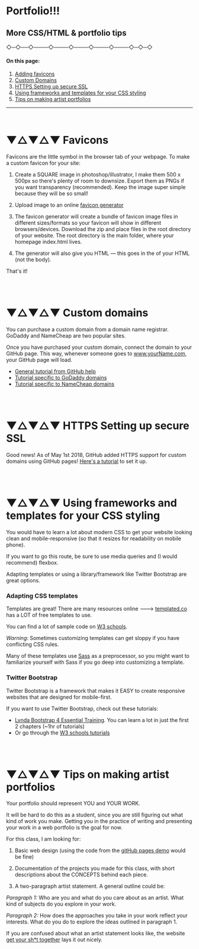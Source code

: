 
# Portfolio!!!
## More CSS/HTML & portfolio tips

 ◇─◇──◇────◇────◇────◇────◇────◇─◇─◇
<br />

#### On this page:

1. [Adding favicons](#-favicons)
2. [Custom Domains](#-custom-domains)
3. [HTTPS Setting up secure SSL](#-https-setting-up-secure-ssl)
4. [Using frameworks and templates for your CSS styling](#-using-frameworks-and-templates-for-your-css-styling)
5. [Tips on making artist portfolios](#-tips-on-making-artist-portfolios)


---
<br>



# ▼△▼△▼ Favicons


Favicons are the little symbol in the browser tab of your webpage. To make a custom favicon for your site:

1. Create a SQUARE image in photoshop/illustrator, I make them 500 x 500px so there's plenty of room to downsize. Export them as PNGs if you want transparency (recommended). Keep the image super simple because they will be so small!

2. Upload image to an online [favicon generator](https://realfavicongenerator.net/)

3. The favicon generator will create a bundle of favicon image files in different sizes/formats so your favicon will show in different browsers/devices. Download the zip and place files in the root directory of your website. The root directory is the main folder, where your homepage index.html lives.

4. The generator will also give you HTML — this goes in the <head> of your HTML (not the body).

That's it!


<br>
<br>

# ▼△▼△▼ Custom domains


You can purchase a custom domain from a domain name registrar. GoDaddy and NameCheap are two popular sites.

Once you have purchased your custom domain, connect the domain to your GitHub page. This way, whenever someone goes to www.yourName.com, your GitHub page will load.

* [General tutorial from GitHub help](https://help.github.com/articles/quick-start-setting-up-a-custom-domain/)
* [Tutorial specific to GoDaddy domains](https://medium.com/@LovettLovett/github-pages-godaddy-f0318c2f25a)
* [Tutorial specific to NameCheap domains](http://davidensinger.com/2013/03/setting-the-dns-for-github-pages-on-namecheap/)


<br>
<br>

# ▼△▼△▼ HTTPS Setting up secure SSL

Good news! As of May 1st 2018, GitHub added HTTPS support for custom domains using GitHub pages! [Here's a tutorial](https://blog.github.com/2018-05-01-github-pages-custom-domains-https/) to set it up.

<br>
<br>

# ▼△▼△▼ Using frameworks and templates for your CSS styling

You would have to learn a lot about modern CSS to get your website looking clean and mobile-responsive (so that it resizes for readability on mobile phone).

If you want to go this route, be sure to use media queries and (I would recommend) flexbox.

Adapting templates or using a library/framework like Twitter Bootstrap are great options.

### Adapting CSS templates

Templates are great! There are many resources online ---> [templated.co](https://templated.co/) has a LOT of free templates to use.

You can find a lot of sample code on [W3 schools](https://www.w3schools.com/css/default.asp).

*Warning*: Sometimes customizing templates can get sloppy if you have conflicting CSS rules.

Many of these templates use [Sass](https://sass-lang.com/) as a preprocessor, so you might want to familiarize yourself with Sass if you go deep into customizing a template.

### Twitter Bootstrap

Twitter Bootstrap is a framework that makes it EASY to create responsive websites that are designed for mobile-first.

If you want to use Twitter Bootstrap, check out these tutorials:
* [Lynda Bootstrap 4 Essential Training](https://www.lynda.com/Bootstrap-tutorials/Bootstrap-4-Essential-Training/372545-2.html). You can learn a lot in just the first 2 chapters (~1hr of tutorials)
* Or go through the [W3 schools tutorials](https://www.w3schools.com/bootstrap4/default.asp)

<br>
<br>

# ▼△▼△▼ Tips on making artist portfolios


Your portfolio should represent YOU and YOUR WORK.

It will be hard to do this as a student, since you are still figuring out what kind of work you make. Getting you in the practice of writing and presenting your work in a web portfolio is the goal for now.

For this class, I am looking for:

1. Basic web design (using the code from the [gitHub pages demo](../05a_HTML-CSS_gitHubPage/demo) would be fine)

2. Documentation of the projects you made for this class, with short descriptions about the CONCEPTS behind each piece.

3. A two-paragraph artist statement. A general outline could be:

*Paragraph 1:* Who are you and what do you care about as an artist. What kind of subjects do you explore in your work.

*Paragraph 2:* How does the approaches you take in your work reflect your interests. What do you do to explore the ideas outlined in paragraph 1.

If you are confused about what an artist statement looks like, the website [get your sh*t together](https://www.gyst-ink.com/artist-statement-guidelines/
) lays it out nicely.
